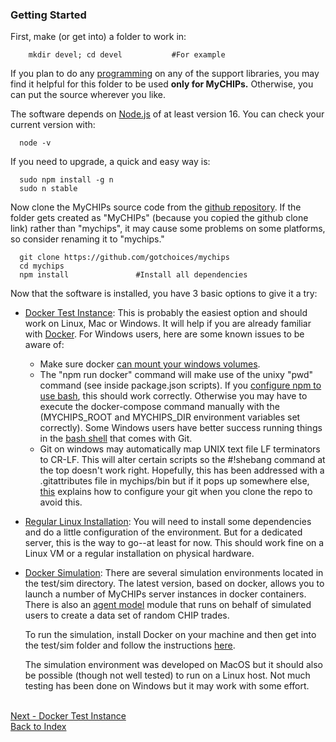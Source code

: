 ### Getting Started

First, make (or get into) a folder to work in:
```
    mkdir devel; cd devel			#For example
```
If you plan to do any [programming](work-hacking.md) on any of the support libraries, you may
find it helpful for this folder to be used **only for MyCHIPs.**
Otherwise, you can put the source wherever you like.

The software depends on [Node.js](http://nodejs.org) of at least version 16.
You can check your current version with:
```
  node -v
```
If you need to upgrade, a quick and easy way is:
```
  sudo npm install -g n
  sudo n stable
```
Now clone the MyCHIPs source code from the [github repository](github.com/gotchoices/mychips).
If the folder gets created as "MyCHIPs" (because you copied the github clone link) rather than 
"mychips", it may cause some problems on some platforms, so consider renaming it to "mychips."
```
  git clone https://github.com/gotchoices/mychips
  cd mychips
  npm install				#Install all dependencies
```
Now that the software is installed, you have 3 basic options to give it a try:
- [Docker Test Instance](use-docker.md):
  This is probably the easiest option and should work on Linux, Mac or Windows.
  It will help if you are already familiar with [Docker](http://docker.com).
  For Windows users, here are some known issues to be aware of:
  - Make sure docker [can mount your windows volumes](https://docs.docker.com/docker-for-windows/#shared-drives).
  - The "npm run docker" command will make use of the unixy "pwd" command (see inside package.json scripts).
    If you [configure npm to use bash](https://stackoverflow.com/questions/23243353/how-to-set-shell-for-npm-run-scripts-in-windows), this should work correctly.
    Otherwise you may have to execute the docker-compose command manually with the (MYCHIPS_ROOT and MYCHIPS_DIR environment variables set correctly).
    Some Windows users have better success running things in the [bash shell](https://gitforwindows.org/) that comes with Git.
  - Git on windows may automatically map UNIX text file LF terminators to CR-LF.
    This will alter certain scripts so the #!shebang command at the top doesn't work right.
    Hopefully, this has been addressed with a .gitattributes file in mychips/bin but if it pops up somewhere else, 
    [this](https://stackoverflow.com/questions/1019946/how-do-i-stop-git-from-adding-carriage-returns-when-cloneing-a-repo-onto-windows) explains how to configure your git when you clone the repo to avoid this.
  
- [Regular Linux Installation](use-native.md):
  You will need to install some dependencies and do a little configuration of the environment.
  But for a dedicated server, this is the way to go--at least for now.
  This should work fine on a Linux VM or a regular installation on physical hardware.

- [Docker Simulation](sim-docker.md):
  There are several simulation environments located in the test/sim directory.
  The latest version, based on docker, allows you to launch a number of MyCHIPs
  server instances in docker containers.  There is also an [agent model](sim-agent.md) module 
  that runs on behalf of simulated users to create a data set of random CHIP trades.

  To run the simulation, install Docker on your machine and then get into 
  the test/sim folder and follow the instructions [here](use-docker).

  The simulation environment was developed on MacOS but it should also be 
  possible (though not well tested) to run on a Linux host.
  Not much testing has been done on Windows but it may work with some effort.

<br>[Next - Docker Test Instance](use-docker.md)
<br>[Back to Index](README.md#contents)
